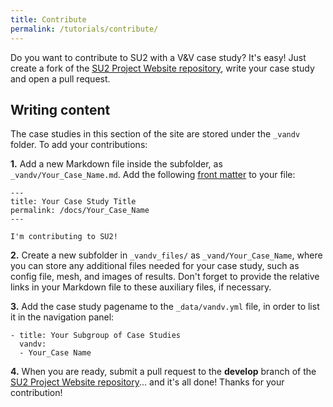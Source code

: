 ```yaml
---
title: Contribute
permalink: /tutorials/contribute/
---
```


Do you want to contribute to SU2 with a V&V case study? It's easy! Just create a fork of the [SU2 Project Website repository](https://github.com/su2code/su2code.github.io), write your case study and open a pull request. 

## Writing content

The case studies in this section of the site are stored under the `_vandv` folder. To add your contributions:

**1.** Add a new Markdown file inside the subfolder, as `_vandv/Your_Case_Name.md`. Add the following [front matter](https://jekyllrb.com/docs/frontmatter/) to your file:

```
---
title: Your Case Study Title
permalink: /docs/Your_Case_Name
---

I'm contributing to SU2!
```

**2.** Create a new subfolder in `_vandv_files/` as `_vand/Your_Case_Name`, where you can store any additional files needed for your case study, such as config file, mesh, and images of results. Don't forget to provide the relative links in your Markdown file to these auxiliary files, if necessary.

**3.** Add the case study pagename to the `_data/vandv.yml` file, in order to list it in the navigation panel:

```
- title: Your Subgroup of Case Studies 
  vandv:
  - Your_Case Name
```

**4.** When you are ready, submit a pull request to the **develop** branch of the [SU2 Project Website repository](https://github.com/su2code/su2code.github.io)... and it's all done! Thanks for your contribution!
